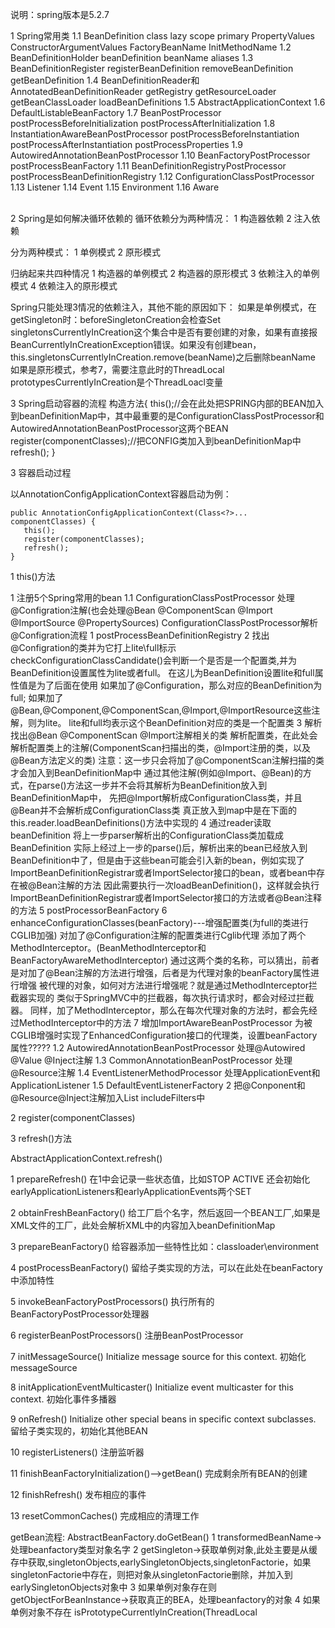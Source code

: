 说明：spring版本是5.2.7

1 Spring常用类
    1.1 BeanDefinition       class lazy scope primary PropertyValues ConstructorArgumentValues FactoryBeanName InitMethodName
    1.2 BeanDefinitionHolder    beanDefinition beanName aliases
    1.3 BeanDefinitionRegister  registerBeanDefinition removeBeanDefinition getBeanDefinition
    1.4 BeanDefinitionReader和AnnotatedBeanDefinitionReader   getRegistry getResourceLoader getBeanClassLoader loadBeanDefinitions 
    1.5 AbstractApplicationContext
    1.6 DefaultListableBeanFactory
    1.7 BeanPostProcessor                     postProcessBeforeInitialization  postProcessAfterInitialization
    1.8 InstantiationAwareBeanPostProcessor   postProcessBeforeInstantiation   postProcessAfterInstantiation  postProcessProperties
    1.9 AutowiredAnnotationBeanPostProcessor
    1.10 BeanFactoryPostProcessor              postProcessBeanFactory
    1.11 BeanDefinitionRegistryPostProcessor   postProcessBeanDefinitionRegistry
    1.12 ConfigurationClassPostProcessor
    1.13 Listener
    1.14 Event
    1.15 Environment
    1.16 Aware


​    
2 Spring是如何解决循环依赖的
循环依赖分为两种情况：
1 构造器依赖
2 注入依赖

分为两种模式：
1 单例模式
2 原形模式

归纳起来共四种情况
1 构造器的单例模式
2 构造器的原形模式
3 依赖注入的单例模式
4 依赖注入的原形模式


Spring只能处理3情况的依赖注入，其他不能的原因如下：
如果是单例模式，在getSingleton时：beforeSingletonCreation会检查Set<String> singletonsCurrentlyInCreation这个集合中是否有要创建的对象，如果有直接报BeanCurrentlyInCreationException错误。如果没有创建bean，this.singletonsCurrentlyInCreation.remove(beanName)之后删除beanName
如果是原形模式，参考7，需要注意此时的ThreadLocal<Object> prototypesCurrentlyInCreation是个ThreadLoacl变量

3 Spring启动容器的流程
构造方法{
     this();//会在此处把SPRING内部的BEAN加入到beanDefinitionMap中，其中最重要的是ConfigurationClassPostProcessor和AutowiredAnnotationBeanPostProcessor这两个BEAN
     register(componentClasses);//把CONFIG类加入到beanDefinitionMap中
     refresh();
 }



 3 容器启动过程

以AnnotationConfigApplicationContext容器启动为例：

```
public AnnotationConfigApplicationContext(Class<?>... componentClasses) {
   this();
   register(componentClasses);
   refresh();
}
```

1 this()方法

1 注册5个Spring常用的bean 
    1.1 ConfigurationClassPostProcessor      处理@Configration注解(也会处理@Bean @ComponentScan @Import @ImportSource @PropertySources)
        ConfigurationClassPostProcessor解析@Configration流程
        1 postProcessBeanDefinitionRegistry
        2 找出@Configration的类并为它打上lite\full标示
                checkConfigurationClassCandidate()会判断一个是否是一个配置类,并为BeanDefinition设置属性为lite或者full。
                在这儿为BeanDefinition设置lite和full属性值是为了后面在使用
                如果加了@Configuration，那么对应的BeanDefinition为full;
                如果加了@Bean,@Component,@ComponentScan,@Import,@ImportResource这些注解，则为lite。
                lite和full均表示这个BeanDefinition对应的类是一个配置类
        3 解析找出@Bean @ComponentScan @Import注解相关的类
                解析配置类，在此处会解析配置类上的注解(ComponentScan扫描出的类，@Import注册的类，以及@Bean方法定义的类)
                注意：这一步只会将加了@ComponentScan注解扫描的类才会加入到BeanDefinitionMap中
                通过其他注解(例如@Import、@Bean)的方式，在parse()方法这一步并不会将其解析为BeanDefinition放入到BeanDefinitionMap中，
                先把@Import解析成ConfigurationClass类，并且@Bean并不会解析成ConfigurationClass类
                真正放入到map中是在下面的this.reader.loadBeanDefinitions()方法中实现的
        4 通过reader读取beanDefinition
                将上一步parser解析出的ConfigurationClass类加载成BeanDefinition
                实际上经过上一步的parse()后，解析出来的bean已经放入到BeanDefinition中了，但是由于这些bean可能会引入新的bean，例如实现了ImportBeanDefinitionRegistrar或者ImportSelector接口的bean，或者bean中存在被@Bean注解的方法
                因此需要执行一次loadBeanDefinition()，这样就会执行ImportBeanDefinitionRegistrar或者ImportSelector接口的方法或者@Bean注释的方法
        5 postProcessorBeanFactory
        6 enhanceConfigurationClasses(beanFactory)---增强配置类(为full的类进行CGLIB加强)
          对加了@Configuration注解的配置类进行Cglib代理
                添加了两个MethodInterceptor。(BeanMethodInterceptor和BeanFactoryAwareMethodInterceptor)
                通过这两个类的名称，可以猜出，前者是对加了@Bean注解的方法进行增强，后者是为代理对象的beanFactory属性进行增强
                被代理的对象，如何对方法进行增强呢？就是通过MethodInterceptor拦截器实现的
                类似于SpringMVC中的拦截器，每次执行请求时，都会对经过拦截器。
                同样，加了MethodInterceptor，那么在每次代理对象的方法时，都会先经过MethodInterceptor中的方法
        7 增加ImportAwareBeanPostProcessor 
                为被CGLIB增强时实现了EnhancedConfiguration接口的代理类，设置beanFactory属性?????
    1.2 AutowiredAnnotationBeanPostProcessor 处理@Autowired @Value @Inject注解
    1.3 CommonAnnotationBeanPostProcessor    处理@Resource注解
    1.4 EventListenerMethodProcessor         处理ApplicationEvent和ApplicationListener
    1.5 DefaultEventListenerFactory
2 把@Conponent和@Resource\@Inject注解加入List<TypeFilter> includeFilters中

2 register(componentClasses)

3 refresh()方法

 AbstractApplicationContext.refresh()

 1 prepareRefresh()
 在1中会记录一些状态值，比如STOP ACTIVE  还会初始化earlyApplicationListeners和earlyApplicationEvents两个SET

 2 obtainFreshBeanFactory()
 给工厂启个名字，然后返回一个BEAN工厂,如果是XML文件的工厂，此处会解析XML中的内容加入beanDefinitionMap

 3 prepareBeanFactory()
 给容器添加一些特性比如：classloader\environment

 4 postProcessBeanFactory()
 留给子类实现的方法，可以在此处在beanFactory中添加特性

 5 invokeBeanFactoryPostProcessors()
 执行所有的BeanFactoryPostProcessor处理器

 6 registerBeanPostProcessors()
 注册BeanPostProcessor

 7 initMessageSource()
 Initialize message source for this context.
 初始化messageSource

 8 initApplicationEventMulticaster()
 Initialize event multicaster for this context.
 初始化事件多播器


 9 onRefresh()
 Initialize other special beans in specific context subclasses.
 留给子类实现的，初始化其他BEAN

 10 registerListeners()
 注册监听器

 11 finishBeanFactoryInitialization()-->getBean()
 完成剩余所有BEAN的创建

 12 finishRefresh()
 发布相应的事件

 13 resetCommonCaches()
 完成相应的清理工作




 getBean流程:
  AbstractBeanFactory.doGetBean()
   1 transformedBeanName->处理beanfactory类型对象名字
   2 getSingleton->获取单例对象,此处主要是从缓存中获取,singletonObjects,earlySingletonObjects,singletonFactorie，如果singletonFactorie中存在，则把对象从singletonFactorie删除，并加入到earlySingletonObjects对象中
   3 如果单例对象存在则getObjectForBeanInstance->获取真正的BEA，处理beanfactory的对象
   4 如果单例对象不存在   isPrototypeCurrentlyInCreation(ThreadLocal<Object> prototypesCurrentlyInCreation)->检查对象是否在创建，如果在创建则报BeanCurrentlyInCreationException
   5 markBeanAsCreated->把对象标记为创建中 Set<String> alreadyCreated
   6 如果是单例对象   getSingleton(beanName, ObjectFactory)->
     6.1 通过匿名内部类实现ObjectFactory->调用createBean生成返回的bean对象
       AbstractAutowireCapableBeanFactory.createBean()的调用流程:
       6.1.1 resolveBeforeInstantiation()->在实例化前，如果InstantiationAwareBeanPostProcessor存在，则调用postProcessBeforeInstantiation创建对象，再执行所有BeanPostProcessor的postProcessAfterInitialization方法，然后返回

       6.1.2 调用AbstractAutowireCapableBeanFactory.doCreateBean()
       doCreateBean的调用流程
         6.1.2.1 createBeanInstance->instantiateBean()返回BeanWrapper，BEAN的封装对象
         6.1.2.2 addSingletonFactory->把BEAN加入到singletonFactories中（SmartInstantiationAwareBeanPostProcessor）
         6.1.2.3 populateBea()->执行postProcessAfterInstantiation方法，然后调用SETTER方法给属性赋值  @Autowired
         6.1.2.4 initializeBean()->执行BEAN的初始化方法
                 1 invokeAwareMethods->执行实现了BeanNameAware，BeanClassLoaderAware，BeanFactoryAware接口的属性
                 2 执行BeanPostProcessor处理器的postProcessBeforeInitialization方法
                 3 invokeInitMethods->
                   3.1 执行实现了InitializingBean的方法
                   3.2 执行指定了init_method()的方法
                 4 执行BeanPostProcessor处理器的postProcessAfterInitialization
         6.1.2.5 注册DisposableBean
     6.2 addSingleton->把BEAN加入singletonObjects和registeredSingletons中，并从singletonFactories和earlySingletonObjects中删除
     6.3 通过6.1返回的对象，调用getObjectForBeanInstance，原理同上3
   7 如果是原型模式
     7.1 beforePrototypeCreation -> 在prototypesCurrentlyInCreation中加入当前的BEAN
     7.2 createBean->创建对象 同6.1
     7.3 afterPrototypeCreation-> 把prototypesCurrentlyInCreation中的BEAN删除
     7.4 getObjectForBeanInstance->同3
   8 如果是其他SCOPE
     同7
     
4 Spring中@Configration和@Autowired工作原理

5 Spring事务的原理，AOP
    @PointCut表达式的写法
        execute      execution(* com.xyz.service..*.*(..))
        within       within(com.xyz.service..*) 表达式格式：包名.* 或者 包名..*
        this         this(com.xyz.service.AccountService)  目标对象使用aop之后生成的代理对象必须是指定的类型才会被拦截，注意是目标对象被代理之后生成的代理对象和指定的类型匹配才会被拦截
        target       target(com.xyz.service.AccountService) 目标对象为指定的类型被拦截
        args         args(com.ms.aop.args.demo1.UserModel,..) 匹配第一个参数类型为com.ms.aop.args.demo1.UserModel的所有方法, .. 表示任意个参数
        @target      @target(com.ms.aop.jtarget.Annotation1)  目标对象中包含com.ms.aop.jtarget.Annotation1注解，调用该目标对象的任意方法都会被拦截
        @within      @within(com.ms.aop.jwithin.Annotation1)  声明有com.ms.aop.jwithin.Annotation1注解的类中的所有方法都会被拦截
        @annotation  @annotation(com.ms.aop.jannotation.demo2.Annotation1) 匹配有指定注解的方法（注解作用在方法上面）
        @args        方法参数所属的类型上有指定的注解，被匹配
    @EnableAspectJAutoProxy->@Import(AspectJAutoProxyRegistrar.class)
        AspectJAutoProxyRegistrar->注册internalAutoProxyCreator:AnnotationAwareAspectJAutoProxyCreator.class

​	AnnotationAwareAspectJAutoProxyCreator extends InstantiationAwareBeanPostProcessor,BeanFactoryAware

   所以在registerBeanPostProcessors的时候会把AnnotationAwareAspectJAutoProxyCreator这个对象放到容器中,
   在创建目标对象时，在后置处理器中通过proxyFactory生成代理对象  CGLIB
   执行目标方法时
   List<Object> chain = this.advised.getInterceptorsAndDynamicInterceptionAdvice(method, targetClass);

```
new CglibMethodInvocation(proxy, target, method, args, targetClass, chain, methodProxy).proceed()
```



@EnableTransactionManagement

​	->@Import(TransactionManagementConfigurationSelector.class)

​		->AutoProxyRegistrar ProxyTransactionManagementConfiguration
            AutoProxyRegistrar implements ImportBeanDefinitionRegistrar -> 注册了一个internalAutoProxyCreator=InfrastructureAdvisorAutoProxyCreator
            ProxyTransactionManagementConfiguration是一个@Configuration -> BeanFactoryTransactionAttributeSourceAdvisor\TransactionAttributeSource\TransactionInterceptor三个bean
            
                InfrastructureAdvisorAutoProxyCreator extends InstantiationAwareBeanPostProcessor  作用是把BeanFactoryTransactionAttributeSourceAdvisor\TransactionAttributeSource\TransactionInterceptor三个bean变成增强器
                    

6 ApplicationContext和BeanFactory的区别
  ApplicationContext extends EnvironmentCapable, MessageSource, ApplicationEventPublisher, ResourceLoader



7 Spring的设计模式

​	1 单例模式

​	2 工厂模式

​	3 观察者模式-listener

​	4 责任链模式

​	5 代理模式

   6 适配器模式

8 CGLIIB
    无法为final方法或者类创建代理，无法为static方法创建代理，无法为private方法创建代理
    可以使用System.setProperty(DebuggingClassWriter.DEBUG_LOCATION_PROPERTY, "target/cglib");设置CGLIB生成的字节码类生成位置
    使用步骤
    1 Enhancer enhancer = new Enhancer();创建一个增强器
    2 enhancer.setSuperclass(NormalClass.class); 设置它的父类为目标类
    3 enhancer.setCallback(new MethodInterceptor() {});设置一个方法拦截器，增强方法
    4 NormalClass normalClass = (NormalClass) enhancer.create(); 创建目标代理类
    5 normalClass.publicMethod(); 执行代理类的方法